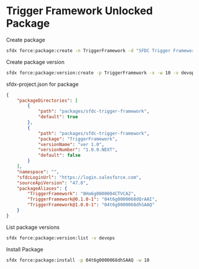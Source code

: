 # Trigger Framework Unlocked Package

Create package

```zsh
sfdx force:package:create -n TriggerFramework -d "SFDC Trigger Framework" -t Unlocked -r packages/sfdc-trigger-framework -e -v devops
```

Create package version

```zsh
sfdx force:package:version:create -p TriggerFramework -x -w 10 -v devops
```

sfdx-project.json for package

```json
{
    "packageDirectories": [
        {
            "path": "packages/sfdc-trigger-framework",
            "default": true
        },
        {
            "path": "packages/sfdc-trigger-framework",
            "package": "TriggerFramework",
            "versionName": "ver 1.0",
            "versionNumber": "1.0.0.NEXT",
            "default": false
        }
    ],
    "namespace": "",
    "sfdcLoginUrl": "https://login.salesforce.com",
    "sourceApiVersion": "47.0",
    "packageAliases": {
        "TriggerFramework": "0Ho6g0000004CTVCA2",
        "TriggerFramework@0.1.0-1": "04t6g0000068dQrAAI",
        "TriggerFramework@1.0.0-1": "04t6g0000068dhSAAQ"
    }
}
```

List package versions

```zsh
sfdx force:package:version:list -v devops
```

Install Package

```zsh
sfdx force:package:install -p 04t6g0000068dhSAAQ -w 10  
```
